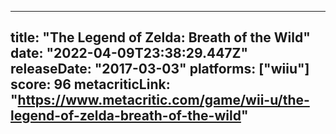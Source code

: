 
---
title: "The Legend of Zelda: Breath of the Wild"
date: "2022-04-09T23:38:29.447Z"
releaseDate: "2017-03-03"
platforms: ["wiiu"]
score: 96
metacriticLink: "https://www.metacritic.com/game/wii-u/the-legend-of-zelda-breath-of-the-wild"
---
